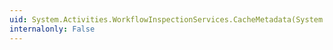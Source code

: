 ```yaml
---
uid: System.Activities.WorkflowInspectionServices.CacheMetadata(System.Activities.Activity)
internalonly: False
---
```

